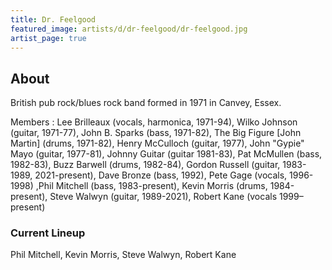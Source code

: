 ```yaml
---
title: Dr. Feelgood
featured_image: artists/d/dr-feelgood/dr-feelgood.jpg
artist_page: true
---
```

## About

British pub rock/blues rock band formed in 1971 in Canvey, Essex.
 
Members : Lee Brilleaux (vocals, harmonica, 1971-94), Wilko Johnson (guitar, 1971-77), John B. Sparks (bass, 1971-82), The Big Figure [John Martin] (drums, 1971-82), Henry McCulloch (guitar, 1977), John "Gypie" Mayo (guitar, 1977-81), Johnny Guitar (guitar 1981-83), Pat McMullen (bass, 1982-83), Buzz Barwell (drums, 1982-84), Gordon Russell (guitar, 1983-1989, 2021-present), Dave Bronze (bass, 1992), Pete Gage (vocals, 1996-1998) ,Phil Mitchell (bass, 1983-present), Kevin Morris (drums, 1984-present), Steve Walwyn (guitar, 1989-2021),  Robert Kane (vocals 1999–present)

### Current Lineup

Phil Mitchell, Kevin Morris, Steve Walwyn, Robert Kane

